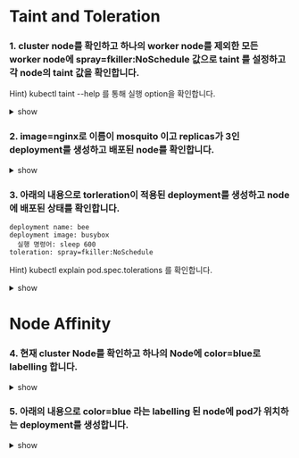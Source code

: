 # Taint and Toleration

### 1. cluster node를 확인하고 하나의 worker node를 제외한 모든 worker node에 spray=fkiller:NoSchedule 값으로 taint 를 설정하고 각 node의 taint 값을 확인합니다.

Hint) kubectl taint --help 를 통해 실행 option을 확인합니다.

<details><summary>show</summary>
<p>
  
```bash
kubectl get nodes
NAME                 STATUS   ROLES                  AGE   VERSION
kind-control-plane   Ready    control-plane,master   22h   v1.21.1
kind-worker          Ready    <none>                 22h   v1.21.1
kind-worker2         Ready    <none>                 22h   v1.21.1
kind-worker3         Ready    <none>                 22h   v1.21.1
kubectl taint nodes kind-worker2 spray=fkiller:NoSchedule
kubectl taint nodes kind-worker3 spray=fkiller:NoSchedule
  
k get nodes kind-worker2 -o jsonpath='{.spec.taints}'
[{"effect":"NoSchedule","key":"spray","value":"fkiller"}]
k get nodes kind-worker3 -o jsonpath='{.spec.taints}'
[{"effect":"NoSchedule","key":"spray","value":"fkiller"}]
# kind-worker node에는 taint 되어있지 않음을 확인합니다.
k get nodes kind-worker -o jsonpath='{.spec.taints}'
```
</p>
</details>

### 2. image=nginx로 이름이 mosquito 이고 replicas가 3인 deployment를 생성하고 배포된 node를 확인합니다.

<details><summary>show</summary>
<p>
  
```yaml
kubectl create deployment nginx --image=nginx --replicas=3
kubectl get pod -o wide
atid@atid-xps:~/document$ k get pod -o custom-columns='NAME:metadata.name,NodeName:spec.nodeName'
NAME                     NodeName
atid-55cf496cd6-dwccj    kind-worker2
busybox                  kind-worker3
mnosquito-6799fc88d8-4w2rc   kind-worker
mnosquito-6799fc88d8-5tsxw   kind-worker
mnosquito-6799fc88d8-vfn6z   kind-worker
```
</p>
</details>
  
### 3. 아래의 내용으로 torleration이 적용된 deployment를 생성하고 node에 배포된 상태를 확인합니다.

```text
deployment name: bee
deployment image: busybox
  실행 명령어: sleep 600
toleration: spray=fkiller:NoSchedule
```

Hint) kubectl explain pod.spec.tolerations 를 확인합니다.

<details><summary>show</summary>
<p>

```yaml
kubectl create deployment bee --image=busybox --replicas=3 --dry-run=client -o yaml > bee.yaml
vi bee.yaml
apiVersion: apps/v1
kind: Deployment
metadata:
  labels:
    app: bee
  name: bee
spec:
  replicas: 3
  selector:
    matchLabels:
      app: bee
  template:
    metadata:
      labels:
        app: bee
    spec:
      tolerations:
      - key: spray
        value: fkiller
        operator: Equal
        effect: NoSchedule
      containers:
      - image: busybox
        name: busybox
        args:
        - /bin/sh
        - -c
        - "sleep 600"
```

```
kubectl create -f bee.yaml
kubectl get pod -o wide
```
</p>
</details>
  
# Node Affinity

### 4. 현재 cluster Node를 확인하고 하나의 Node에 color=blue로 labelling 합니다.

<details><summary>show</summary>
<p>
  
```bash
kubectl get nodes
NAME                 STATUS   ROLES                  AGE   VERSION
kind-control-plane   Ready    control-plane,master   14h   v1.21.1
kind-worker          Ready    <none>                 14h   v1.21.1
kind-worker2         Ready    <none>                 14h   v1.21.1
kind-worker3         Ready    <none>                 14h   v1.21.1
```
node에 labelling

Hint) kubectl label --help 로 명령어를 확인합니다.

```YAML
kubectl lable node kind-worker2 color=blue
```

</p>
</details>

### 5. 아래의 내용으로 color=blue 라는 labelling 된 node에 pod가 위치하는 deployment를 생성합니다.

<details><summary>show</summary>
<p>
  
```bash
kubectl create deployment blue --image=nginx --replicas=1 --dry-run=client -o yaml > blue-dep.yaml
vi blue-dep.yaml
apiVersion: apps/v1
kind: Deployment
metadata:
  labels:
    app: blue
  name: blue
spec:
  replicas: 3
  selector:
    matchLabels:
      app: blue
  template:
    metadata:
      labels:
        app: blue
    spec:
      affinity:
        nodeAffinity:
          requiredDuringSchedulingIgnoredDuringExecution:
            nodeSelectorTerms:
            - matchExpressions:
              - key: color
                operator: In
                values: 
                - blue
      containers:
      - image: nginx
        name: nginx
```
</p>
</details>
